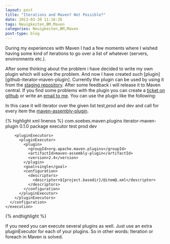 ```yaml
---
layout: post
title: "Iterations and Maven? Not Possible?"
date: 2013-03-30 11:16:26
tags: Neuigkeiten,BM,Maven
categories: Neuigkeiten,BM,Maven
post-type: blog
---
```

During my experiences with Maven I had a few moments where I wished having some kind of iterations to go over a list of whatever (servers, environments etc.). 

After some thinking about the problem i have decided to write my own plugin which will solve the problem. 
And now I have created such [plugin][github-iterator-maven-plugin]. 
Currently the plugin can be used by using it from the <a href="https://oss.sonatype.org/content/repositories/comsoebesmavenplugins-660/">staging repository</a>. 
After some feedback i will release it to Maven central. If you find some problems with the plugin you can 
create a <a href="https://github.com/khmarbaise/iterator-maven-plugin/issues">ticket on github</a> or write an 
<a href="mailto:mavenplugin@soebes.de">email to me</a>. You can use the plugin like the following:

In this case it will iterator over the given list test,prod and dev and call for every item 
the <a href="http://maven.apache.org/plugins/maven-assembly-plugin/">maven-assembly-plugin</a>. 

{% highlight xml linenos %}
<plugin>
  <groupId>com.soebes.maven.plugins</groupId>
  <artifactId>iterator-maven-plugin</artifactId>
  <version>0.1.0</version>
  <executions>
    <execution>
      <phase>package</phase>
      <goals>
        <goal>executor</goal>
      </goals>
      <configuration>
        <items>
          <item>test</item>
          <item>prod</item>
          <item>dev</item>
        </items>
 
        <pluginExecutors>
          <pluginExecutor>
            <plugin>
              <groupId>org.apache.maven.plugins</groupId>
              <artifactId>maven-assembly-plugin</artifactId>
              <version>2.4</version>
            </plugin>
            <goal>single</goal>
            <configuration>
              <descriptors>
                <descriptor>${project.basedir}/@item@.xml</descriptor>
              </descriptors>
            </configuration>
          </pluginExecutor>
        </pluginExecutors>
      </configuration>
    </execution>
  </executions>
</plugin>
{% endhighlight %}

If you need you can execute several plugins as well. Just use an extra pluginExecutor for each of your plugins. So in other words: Iteration or foreach in Maven is solved.

